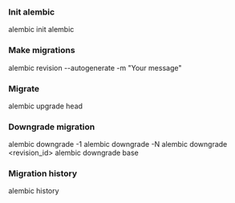 ### Init alembic

alembic init alembic

### Make migrations 

alembic revision --autogenerate -m "Your message"

### Migrate

alembic upgrade head

### Downgrade migration

alembic downgrade -1
alembic downgrade -N
alembic downgrade <revision_id>
alembic downgrade base

### Migration history

alembic history
